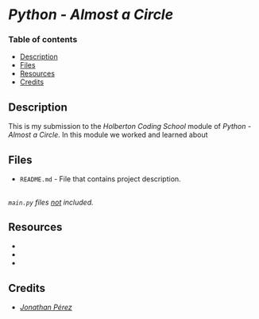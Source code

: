 # *Python - Almost a Circle*

### Table of contents

- [Description](#description)
- [Files](#files)
- [Resources](#resources)
- [Credits](#credits)

## Description

This is my submission to the *Holberton Coding School* module of *Python - Almost a Circle*. In this module we worked and learned about

## Files

- `README.md` - File that contains project description.
##

*`main.py` files <ins>not</ins> included.*

## Resources

- *[]()*
- *[]()*
- *[]()*

## Credits

- *[Jonathan Pérez](https://github.com/prodjohnper)*
